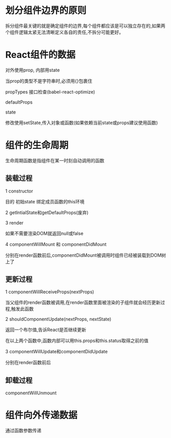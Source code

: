 # 划分组件边界的原则

拆分组件最关键的就是确定组件的边界,每个组件都应该是可以独立存在的,如果两个组件逻辑太紧无法清晰定义各自的责任,不拆分可能更好。

# React组件的数据

对外使用prop, 内部用state

当prop的类型不是字符串时,必须用{}包裹住

propTypes 接口检查(babel-react-optimize)

defaultProps

state

修改使用setState,传入对象或函数(如果依赖当前state或props建议使用函数)

# 组件的生命周期

生命周期函数是指组件在某一时刻自动调用的函数

## 装载过程

1 constructor

目的 初始state 绑定成员函数的this环境

2 getIntialState和getDefaultProps(废弃)

3 render

如果不需要渲染DOM就返回null或false

4 componentWillMount 和 componentDidMount

分别在render函数前后,componentDidMount被调用时组件已经被装载到DOM树上了

## 更新过程

1 componentWillReceiveProps(nextProps)

当父组件的render函数被调用,在render函数里面被渲染的子组件就会经历更新过程,触发此函数

2 shouldComponentUpdate(nextProps, nextState)

返回一个布尔值,告诉React是否继续更新

在以上两个函数中,函数内部可以用this.props和this.status取得之前的值

3 componentWillUpdate和componentDidUpdate

分别在render函数前后

## 卸载过程

componentWillUnmount

# 组件向外传递数据

通过函数参数传递



